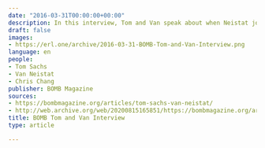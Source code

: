 ```yaml
---
date: "2016-03-31T00:00:00+00:00"
description: In this interview, Tom and Van speak about when Neistat joined the studio, Tom's pickup truck and a bar melee.
draft: false
images:
- https://erl.one/archive/2016-03-31-BOMB-Tom-and-Van-Interview.png
language: en
people:
- Tom Sachs
- Van Neistat
- Chris Chang
publisher: BOMB Magazine
sources:
- https://bombmagazine.org/articles/tom-sachs-van-neistat/
- http://web.archive.org/web/20200815165851/https://bombmagazine.org/articles/tom-sachs-van-neistat/
title: BOMB Tom and Van Interview
type: article

---
```

